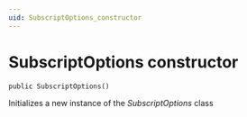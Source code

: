 ```yaml
---
uid: SubscriptOptions_constructor
---
```


# SubscriptOptions constructor

```txt
public SubscriptOptions()
```

Initializes a new instance of the *SubscriptOptions* class
